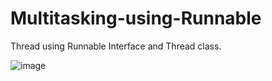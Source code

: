 # Multitasking-using-Runnable

Thread using Runnable Interface and Thread class.

![image](https://user-images.githubusercontent.com/46570973/177256333-f6b75b0c-71fd-489b-bbd3-22809748eb65.png)
